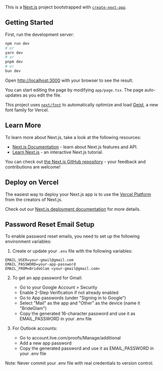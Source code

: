 This is a [Next.js](https://nextjs.org) project bootstrapped with [`create-next-app`](https://nextjs.org/docs/app/api-reference/cli/create-next-app).

## Getting Started

First, run the development server:

```bash
npm run dev
# or
yarn dev
# or
pnpm dev
# or
bun dev
```

Open [http://localhost:3000](http://localhost:3000) with your browser to see the result.

You can start editing the page by modifying `app/page.tsx`. The page auto-updates as you edit the file.

This project uses [`next/font`](https://nextjs.org/docs/app/building-your-application/optimizing/fonts) to automatically optimize and load [Geist](https://vercel.com/font), a new font family for Vercel.

## Learn More

To learn more about Next.js, take a look at the following resources:

- [Next.js Documentation](https://nextjs.org/docs) - learn about Next.js features and API.
- [Learn Next.js](https://nextjs.org/learn) - an interactive Next.js tutorial.

You can check out [the Next.js GitHub repository](https://github.com/vercel/next.js) - your feedback and contributions are welcome!

## Deploy on Vercel

The easiest way to deploy your Next.js app is to use the [Vercel Platform](https://vercel.com/new?utm_medium=default-template&filter=next.js&utm_source=create-next-app&utm_campaign=create-next-app-readme) from the creators of Next.js.

Check out our [Next.js deployment documentation](https://nextjs.org/docs/app/building-your-application/deploying) for more details.

## Password Reset Email Setup

To enable password reset emails, you need to set up the following environment variables:

1. Create or update your `.env` file with the following variables:

```
EMAIL_USER=your-gmail@gmail.com
EMAIL_PASSWORD=your-app-password
EMAIL_FROM=BrideGlam <your-gmail@gmail.com>
```

2. To get an app password for Gmail:

   - Go to your Google Account > Security
   - Enable 2-Step Verification if not already enabled
   - Go to App passwords (under "Signing in to Google")
   - Select "Mail" as the app and "Other" as the device (name it "BrideGlam")
   - Copy the generated 16-character password and use it as EMAIL_PASSWORD in your .env file

3. For Outlook accounts:
   - Go to account.live.com/proofs/Manage/additional
   - Add a new app password
   - Copy the generated password and use it as EMAIL_PASSWORD in your .env file

Note: Never commit your .env file with real credentials to version control.
